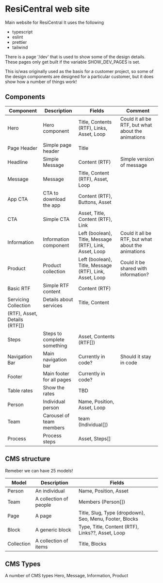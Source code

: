 # ResiCentral web site

Main website for ResiCentral
It uses the following

- typescript
- eslint
- prettier
- tailwind

There is a page '/dev' that is used to show some of the design details. These pages only get built if the variable SHOW_DEV_PAGES is set.

This is/was originally used as the basis for a customer project, so some of the design components are designed for a particular customer, but it does show how a number of things work!

## Components

| Component                     | Description                 | Fields                                                  | Comment                                            |
| ----------------------------- | --------------------------- | ------------------------------------------------------- | -------------------------------------------------- |
| Hero                          | Hero component              | Title, Contents (RTF), Links, Asset, Loop               | Could it all be RTF, but what about the animations |
| Page Header                   | Simple page header          | Title                                                   |                                                    |
| Headline                      | Simple Message              | Content (RTF)                                           | Simple version of message                          |
| Message                       | Message                     | Title, Content (RTF), Asset, Loop                       |                                                    |
| App CTA                       | CTA to download the app     | Content (RTF), Buttons, Asset                           |                                                    |
| CTA                           | Simple CTA                  | Asset, Title, Content (RTF), Link                       |                                                    |
| Information                   | Information component       | Left (boolean), Title, Message (RTF), Link, Asset, Loop | Could it all be RTF, but what about the animations |
| Product                       | Product collection          | Left (boolean), Title, Message (RTF), Link, Asset, Loop | Could it be shared with information?               |
| Basic RTF                     | Simple RTF content          | Content (RTF)                                           |                                                    |
| Servicing Collection          | Details about services      | Title, Content                                          |
| (RTF), Asset, Details (RTF[]) |                             |
| Steps                         | Steps to complete something | Asset, Contents (RTF[])                                 |                                                    |
| Navigation Bar                | Main navigation bar         | Currently in code?                                      | Should it stay in code                             |
| Footer                        | Main footer for all pages   | Currently in code?                                      |                                                    |
| Table rates                   | Show the rates              | TBD                                                     |
| Person                        | Individual person           | Name, Position, Asset, Loop                             |
| Team                          | Carousel of team members    | team (Individual[])                                     |                                                    |
| Process                       | Process steps               | Asset, Steps[]                                          |                                                    |

## CMS structure

Remeber we can have 25 models!

| Model      | Description            | Fields                                                  |
| ---------- | ---------------------- | ------------------------------------------------------- |
| Person     | An individual          | Name, Position, Asset                                   |
| Team       | A collection of people | Members (Person[])                                      |
| Page       | A page                 | Title, Slug, Type (dropdown), Seo, Menu, Footer, Blocks |
| Block      | A generic block        | Type, Title, Content (RTF), Links??, Asset, Loop        |
| Collection | A collection of items  | Title, Blocks                                           |

## CMS Types

A number of CMS types
Hero, Message, Information, Product
